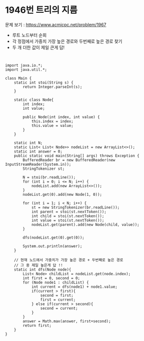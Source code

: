 # 1946번 트리의 지름

문제 보기 : <https://www.acmicpc.net/problem/1967>

- 루트 노드부터 순회
- 각 정점에서 가중치 가장 높은 경로와 두번째로 높은 경로 찾기 
- 두 개 더한 값이 제일 큰게 답!

<pre><code>

import java.io.*;
import java.util.*;

class Main {
    static int stoi(String s) {
        return Integer.parseInt(s);
    }

    static class Node{
        int index;
        int value;

        public Node(int index, int value) {
            this.index = index;
            this.value = value;
        }
    }

    static int N;
    static List< List< Node>> nodeList = new ArrayList<>();
    static int answer = 0;
    public static void main(String[] args) throws Exception {
        BufferedReader br = new BufferedReader(new InputStreamReader(System.in));
        StringTokenizer st;

        N = stoi(br.readLine());
        for (int i = 0; i <= N; i++) {
            nodeList.add(new ArrayList<>());
        }
        nodeList.get(0).add(new Node(1, 0));

        for (int i = 1; i < N; i++) {
            st = new StringTokenizer(br.readLine());
            int parent = stoi(st.nextToken());
            int child = stoi(st.nextToken());
            int value = stoi(st.nextToken());
            nodeList.get(parent).add(new Node(child, value));
        }

        dfs(nodeList.get(0).get(0));

        System.out.println(answer);
    }

    // 현재 노드에서 가중치가 가장 높은 경로 + 두번째로 높은 경로
    // 그 중 제일 높은게 답 !!
    static int dfs(Node node){
        List< Node> childList = nodeList.get(node.index);
        int first = 0, second = 0;
        for (Node node1 : childList) {
            int current = dfs(node1) + node1.value;
            if(current > first){
                second = first;
                first = current;
            } else if(current > second){
                second = current;
            }
        }
        answer = Math.max(answer, first+second);
        return first;
    }
}
</code></pre>